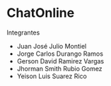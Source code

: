 # ChatOnline

Integrantes

- Juan José Julio Montiel
- Jorge Carlos Durango Ramos
- Gerson David Ramirez Vargas
- Jhorman Smith Rubio Gomez 
- Yeison Luis Suarez Rico 